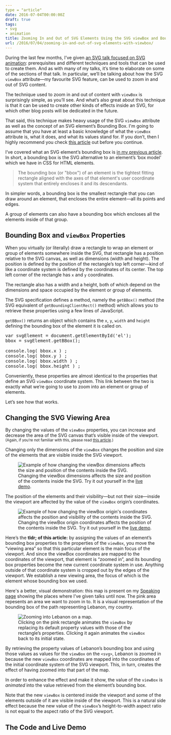 ```yaml
---
type = "article"
date: 2016-07-04T00:00:00Z
draft: true
tags:
- svg
- animation
title: Zooming In and Out of SVG Elements Using the SVG viewBox and Bounding Boxes
url: /2016/07/04/zooming-in-and-out-of-svg-elements-with-viewbox/
---
```


<p class="size-2x">During the last few months, I’ve given <a href="https://sarasoueidan.com/slides/SVG-In-Motion.pdf">an SVG talk focused on SVG animation</a>: prerequisites and different techniques and tools that can be used to create them. And as with many of my talks, it’s time to elaborate on some of the sections of that talk. In particular, we’ll be talking about how the SVG <code>viewBox</code> attribute—my favourite SVG feature, can be used to zoom in and out of SVG content.</p>

The technique used to zoom in and out of content with `viewBox` is surprisingly simple, as you’ll see. And what’s also great about this technique is that it can be used to create other kinds of effects inside an SVG, for which other blog posts will be dedicated in the future.

That said, this technique makes heavy usage of the SVG `viewBox` attribute as well as the concept of an SVG element’s Bounding Box. I'm going to assume that you have at least a basic knowledge of what the `viewBox` attribute is, what it does, and what its values stand for. If you don’t, then I highly recommend you check [this article](https://sarasoueidan.com/blog/svg-coordinate-systems/) out before you continue.

I’ve covered what an SVG element’s bounding box is [in my previous article](https://sarasoueidan.com/blog/mimic-relative-positioning-in-svg/#svg-bounding-box). In short, a bounding box is the SVG alternative to an element’s ‘box model’ which we have in CSS for HTML elements. 

> The bounding box (or "bbox") of an element is the tightest fitting rectangle aligned with the axes of that element's user coordinate system that entirely encloses it and its descendants.

In simpler words, a bounding box is the smallest rectangle that you can draw around an element, that encloses the entire element—all its points and edges.

A group of elements can also have a bounding box which encloses all the elements inside of that group.

<h2 class="deeplink">Bounding Box and <code>viewBox</code> Properties</h2>

When you virtually (or literally) draw a rectangle to wrap an element or group of elements somewhere inside the SVG, that rectangle has a position relative to the SVG canvas, as well as dimensions (width and height). The position is defined by the position of the rectangle’s top left corner—kind of like a coordinate system is defined by the coordinates of its center. The top left corner of the rectangle has `x` and `y` coordinates.

The rectangle also has a width and a height, both of which depend on the dimensions and space occupied by the element or group of elements.

The SVG specification defines a method, namely the `getBBox()` method (the SVG equivalent of `getBoundingClientRect()` method) which allows you to retrieve these properties using a few lines of JavaScript. 

`getBBox()` returns an object which contains the `x`, `y`, `width` and `height` defining the bounding box of the element it is called on.

<pre class="brush:js;">
var svgElement = document.getElementById('el');
bbox = svgElement.getBBox();
 
console.log( bbox.x ) ;
console.log( bbox.y ) ;
console.log( bbox.width ) ;  
console.log( bbox.height ) ;
</pre>

Conveniently, these properties are almost identical to the properties that define an SVG `viewBox` coordinate system. This link between the two is exactly what we’re going to use to zoom into an element or group of elements.

Let’s see how that works.

<h2 class="deeplink">Changing the SVG Viewing Area</h2>

By changing the values of the `viewBox` properties, you can increase and decrease the area of the SVG canvas that’s visible inside of the viewport. <small>(Again, if you’re not familiar with this, please read [this article](https://sarasoueidan.com/blog/svg-coordinate-systems/).)</small>

Changing only the dimensions of the `viewBox` changes the position and size of the elements that are visible inside the SVG viewport.

<figure>
	<img src="{{site.images}}/viewbox-demo.gif" alt="Example of how changing the viewBox dimensions affects the size and position of the contents inside the SVG.">
	<figcaption>
		Changing the viewBox dimensions affects the size and position of the contents inside the SVG. Try it out yourself in the <a href="https://sarasoueidan.com/demos/interactive-svg-coordinate-system/index.html">live demo</a>.
	</figcaption>
</figure>

The position of the elements and their visibility—but not their size—inside the viewport are affected by the value of the `viewBox` origin’s coordinates.

<figure>
	<img src="{{site.images}}/viewbox-demo-2.gif" alt="Example of how changing the viewBox origin's coordinates affects the position and visibility of the contents inside the SVG.">
	<figcaption>
		Changing the viewBox origin coordinates affects the position of the contents inside the SVG. Try it out yourself in the <a href="https://sarasoueidan.com/demos/interactive-svg-coordinate-system/index.html">live demo</a>.
	</figcaption>
</figure>

Here’s the <strong>tldr; of this article:</strong> by assigning the values of an element’s bounding box properties to the properties of the `viewBox`, you move the “viewing area” so that this particular element is the main focus of the viewport. And since the viewBox coordinates are mapped to the coordinates of the viewport, that element is “zoomed in”, and its bounding box properties become the new current coordinate system in use. Anything outside of that coordinate system is cropped out by the edges of the viewport. We establish a new viewing area, the focus of which is the element whose bounding box we used.

Here's a better, visual demonstration: this map is present on my [Speaking page](https://sarasoueidan.com/speaking/) showing the places where I’ve given talks until now. The pink area repesents an area we want to zoom in to. It is a visual representation of the bounding box of the path representing Lebanon, my country. 

<figure>
	<img src="{{site.images}}/viewbox-demo-3.gif" alt="Zooming into Lebanon on a map.">
	<figcaption>
		Clicking on the pink rectangle animates the <code>viewBox</code> by replacing its default property values with those of the rectangle’s properties. Clicking it again animates the <code>viewBox</code> back to its initial state.
	</figcaption>
</figure>

By retrieving the property values of Lebanon’s bounding box and using those values as values for the `viewBox` on the `<svg>`, Lebanon is zoomed in because the new `viewBox` coordinates are mapped into the coordinates of the initial coordinate system of the SVG viewport. This, in turn, creates the effect of having zoomed into that part of the map.

In order to enhance the effect and make it show, the value of the `viewBox` is *animated* into the value retrieved from the element’s bounding box.

Note that the new `viewBox` is centered inside the viewport and some of the elements outside of it are visible inside of the viewport. This is a natural side effect because the new value of the `viewBox`’s height-to-width aspect ratio is not equal to the aspect ratio of the SVG viewport.

<h2 class="deeplink">The Code and Live Demo</h2>



